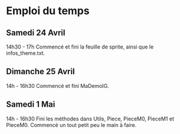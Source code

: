 # Emploi du temps

## Samedi 24 Avril

14h30 - 17h
Commencé et fini la feuille de sprite, ainsi que le infos_theme.txt.

## Dimanche 25 Avril 

14h - 16h30
Commencé et fini MaDemoIG.

## Samedi 1 Mai

14h - 16h30
Fini les méthodes dans Utils, Piece, PieceM0, PieceM1 et PieceM0. Commencé un tout petit peu le main à faire.